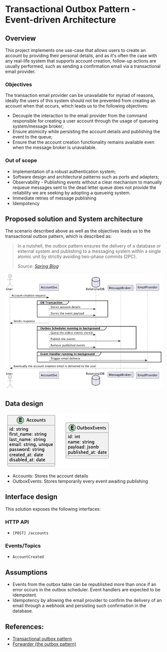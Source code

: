 # Transactional Outbox Pattern - Event-driven Architecture

## Overview

This project implements one use-case that allows users to create an account by providing their personal details,
and as it's often the case with any real-life system that supports account creation, follow-up actions are usually
performed, such as sending a confirmation email via a transactional email provider.

### Objectives

The transaction email provider can be unavailable for myriad of reasons, ideally the users of this system should not be
prevented from creating an account when that occurs, which leads us to the following objectives:

- Decouple the interaction to the email provider from the command responsible for creating a user account through the usage of queueing system/message broker;
- Ensure atomicity while persisting the account details and publishing the event to the queue;
- Ensure that the account creation functionality remains available even when the message broker is unavailable.  

### Out of scope

- Implementation of a robust authentication system;
- Software design and architectural patterns such as ports and adapters;
- Observability - Publishing events without a clear mechanism to manually requeue messages sent to the dead letter queue does not provide the reliability we are seeking by adopting a queueing system.
- Immediate retries of message publishing
- Idempotency

## Proposed solution and System architecture

The scenario described above as well as the objectives leads us to the transactional outbox pattern, which is described as:

> In a nutshell, the outbox pattern ensures the delivery of a database or external system and publishing to a messaging system within a single atomic unit by strictly avoiding two-phase commits (2PC).
> 
> _Source: [Spring Blog](https://spring.io/blog/2023/10/24/a-use-case-for-transactions-adapting-to-transactional-outbox-pattern)_

![High level design](./docs/high-level-design.png)

## Data design

![Data design](./docs/er-diagram.png)

- Accounts: Stores the account details
- OutboxEvents: Stores temporarily every event awaiting publishing

## Interface design

This solution exposes the following interfaces:

### HTTP API

- `[POST] /accounts`

### Events/Topics

- `AccountCreated`

## Assumptions

- Events from the outbox table can be republished more than once if an error occurs in the outbox scheduler. Event handlers are expected to be idempotent.
- Idempotency by allowing the email provider to confirm the delivery of an email through a webhook and persisting such confirmation in the database.

## References:

- [Transactional outbox pattern](https://docs.aws.amazon.com/prescriptive-guidance/latest/cloud-design-patterns/transactional-outbox.html)
- [Forwarder (the outbox pattern)](https://watermill.io/advanced/forwarder/)